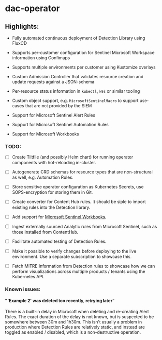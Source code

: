 # dac-operator

## Highlights:

- Fully automated continuous deployment of Detection Library using FluxCD

- Supports per-customer configuration for Sentinel Microsoft Workspace information using Confimaps

- Supports multiple environments per customer using Kustomize overlays

- Custom Admission Controller that validates resource creation and update requests against a JSON-schema

- Per-resource status information in `kubectl`, `k9s` or similar tooling

- Custom object support, e.g. `MicrosoftSentinelMacro` to support use-cases that are not provided by the SIEM

- Support for Microsoft Sentinel Alert Rules

- Support for Microsoft Sentinel Automation Rules

- Support for Microsoft Workbooks

### TODO:

- [ ] Create Tiltfile (and possibly Helm chart) for running operator components with hot-reloading in-cluster.

- [ ] Autogenerate CRD schemas for resource types that are non-structural as well, e.g. Automation Rules.

- [ ] Store sensitive operator configuration as Kubernetes Secrets, use SOPS-encryption for storing them in Git.

- [ ] Create converter for Content Hub rules. It should be siple to import existing rules into the Detection library.

- [ ] Add support for [Microsoft Sentinel Workbooks](https://learn.microsoft.com/en-us/azure/sentinel/monitor-your-data).

- [ ] Ingest externally sourced Analytic rules from Microsoft Sentinel, such as those installed from ContentHub.

- [ ] Facilitate automated testing of Detection Rules.

- [ ] Make it possible to verify changes before deploying to the live environment. Use a separate subscription to showcase this.

- [ ] Fetch MITRE Information from Detection rules to showcase how we can perform visualizations across multiple products / tenants using the Kubernetes API.

### Known issues:

#### "'Example 2' was deleted too recently, retrying later"

There is a built-in delay in Microsoft when deleting and re-creating Alert Rules. The exact duration of the delay is not known, but is suspected to be somewhere between 30m and 1h30m. This isn't usually a problem in production where Detection Rules are relatively static, and instead are toggled as enabled / disabled, which is a non-destructive operation.
